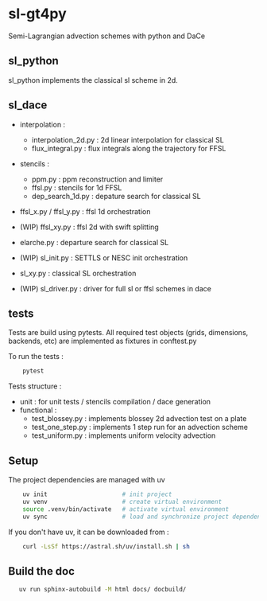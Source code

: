 # sl-gt4py

Semi-Lagrangian advection schemes with python and DaCe

## sl_python

sl_python implements the classical sl scheme in 2d.

## sl_dace

- interpolation :
  - interpolation_2d.py : 2d linear interpolation for classical SL
  - flux_integral.py : flux integrals along the trajectory for FFSL
  
- stencils :
  - ppm.py : ppm reconstruction and limiter 
  - ffsl.py : stencils for 1d FFSL
  - dep_search_1d.py : depature search for classical SL

- ffsl_x.py / ffsl_y.py : ffsl 1d orchestration
- (WIP) ffsl_xy.py : ffsl 2d with swift splitting 
- elarche.py : departure search for classical SL
- (WIP) sl_init.py : SETTLS or NESC init orchestration
- sl_xy.py : classical SL orchestration
- (WIP) sl_driver.py : driver for full sl or ffsl schemes in dace

## tests

Tests are build using pytests.
All required test objects (grids, dimensions, backends, etc) are implemented as fixtures in conftest.py

To run the tests :

```bash
    pytest
```

Tests structure :
- unit : for unit tests / stencils compilation / dace generation
- functional : 
  - test_blossey.py : implements blossey 2d advection test on a plate
  - test_one_step.py : implements 1 step run for an advection scheme
  - test_uniform.py : implements uniform velocity advection

## Setup

The project dependencies are managed with uv

```bash
    uv init                     # init project
    uv venv                     # create virtual environment
    source .venv/bin/activate   # activate virtual environment
    uv sync                     # load and synchronize project dependencies
```

If you don't have uv, it can be downloaded from :

```bash
    curl -LsSf https://astral.sh/uv/install.sh | sh
```

## Build the doc 

```bash
   uv run sphinx-autobuild -M html docs/ docbuild/
```